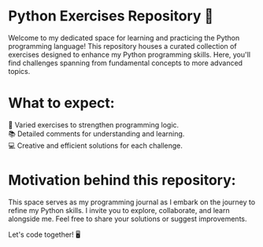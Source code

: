 <h1>Python Exercises Repository 🐍</h1>

<p>Welcome to my dedicated space for learning and practicing the Python programming language! This repository houses a curated collection of exercises designed to enhance my Python programming skills. Here, you'll find challenges spanning from fundamental concepts to more advanced topics.</p>

<h1>What to expect:</h1>

🚀 Varied exercises to strengthen programming logic.<br>
📚 Detailed comments for understanding and learning.<br>
💻 Creative and efficient solutions for each challenge.<br>

<h1>Motivation behind this repository:</h1>
This space serves as my programming journal as I embark on the journey to refine my Python skills. I invite you to explore, collaborate, and learn alongside me. Feel free to share your solutions or suggest improvements.

Let's code together! 🖥️